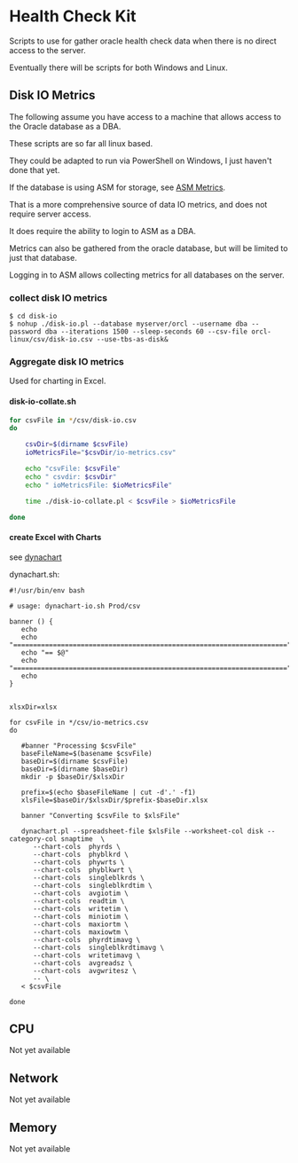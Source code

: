 
Health Check Kit
================

Scripts to use for gather oracle health check data when there is no direct access to the server.

Eventually there will be scripts for both Windows and Linux.

## Disk IO Metrics

The following assume you have access to a machine that allows access to the Oracle database as a DBA.

These scripts are so far all linux based.

They could be adapted to run via PowerShell on Windows, I just haven't done that yet.

If the database is using ASM for storage, see [ASM Metrics](https://github.com/jkstill/asm-metrics).

That is a more comprehensive source of data IO metrics, and does not require server access.

It does require the ability to login to ASM as a DBA.

Metrics can also be gathered from the oracle database, but will be limited to just that database.

Logging in to ASM allows collecting metrics for all databases on the server.



### collect disk IO metrics

```text
$ cd disk-io
$ nohup ./disk-io.pl --database myserver/orcl --username dba --password dba --iterations 1500 --sleep-seconds 60 --csv-file orcl-linux/csv/disk-io.csv --use-tbs-as-disk&
```

### Aggregate disk IO metrics

Used for charting in Excel.

#### disk-io-collate.sh

```bash
for csvFile in */csv/disk-io.csv
do

	csvDir=$(dirname $csvFile)
	ioMetricsFile="$csvDir/io-metrics.csv"

	echo "csvFile: $csvFile"
	echo " csvdir: $csvDir"
	echo " ioMetricsFile: $ioMetricsFile"

	time ./disk-io-collate.pl < $csvFile > $ioMetricsFile

done
```

#### create Excel with Charts

see [dynachart](https://github.com/jkstill/dynachart)

dynachart.sh:

```bash'
#!/usr/bin/env bash

# usage: dynachart-io.sh Prod/csv

banner () {
   echo
   echo "====================================================================="
   echo "== $@"
   echo "====================================================================="
   echo
}


xlsxDir=xlsx

for csvFile in */csv/io-metrics.csv
do

   #banner "Processing $csvFile"
   baseFileName=$(basename $csvFile)
   baseDir=$(dirname $csvFile)
   baseDir=$(dirname $baseDir)
   mkdir -p $baseDir/$xlsxDir

   prefix=$(echo $baseFileName | cut -d'.' -f1)
   xlsFile=$baseDir/$xlsxDir/$prefix-$baseDir.xlsx

   banner "Converting $csvFile to $xlsFile"

   dynachart.pl --spreadsheet-file $xlsFile --worksheet-col disk --category-col snaptime  \
      --chart-cols  phyrds \
      --chart-cols  phyblkrd \
      --chart-cols  phywrts \
      --chart-cols  phyblkwrt \
      --chart-cols  singleblkrds \
      --chart-cols  singleblkrdtim \
      --chart-cols  avgiotim \
      --chart-cols  readtim \
      --chart-cols  writetim \
      --chart-cols  miniotim \
      --chart-cols  maxiortm \
      --chart-cols  maxiowtm \
      --chart-cols  phyrdtimavg \
      --chart-cols  singleblkrdtimavg \
      --chart-cols  writetimavg \
      --chart-cols  avgreadsz \
      --chart-cols  avgwritesz \
      -- \
   < $csvFile

done
```

## CPU

Not yet available

## Network

Not yet available

## Memory

Not yet available


